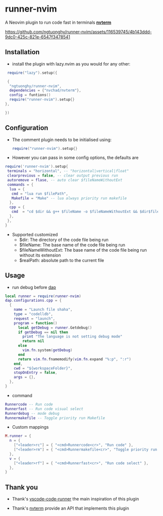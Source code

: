 # runner-nvim

A Neovim plugin to run code fast in terminals [**nvterm**](https://github.com/NvChad/nvterm)

<https://github.com/ngtuonghy/runner-nvim/assets/116539745/4b143ddd-9dc0-425c-821e-6547f3478541>

## Installation

- install the plugin with lazy.nvim as you would for any other:

```lua
 require("lazy").setup({

 {
  "ngtuonghy/runner-nvim",
  dependencies = {"nvchad/nvterm"},
  config = funtions()
  require("runner-nvim").setup{}
},

})
```

## Configuration

- The comment plugin needs to be initialised using:

  ```lua
  require("runner-nvim").setup{}
  ```

- However you can pass in some config options, the defaults are

```lua
require('runner-nvim').setup{
 terminals = "horizontal", -- "horizontal|vertical|float"
 clearprevious = false, -- clear output previous run
 autoremove = flase, -- auto clear $fileNameWithoutExt
 commands = {
  lua = {
   cmd = "lua run $filePath",
   Makefile = "Make" -- lua always priority run makefile
  },
  cpp = {
   cmd  = "cd $dir && g++ $fileName -o $fileNameWithoutExt && $dir$fileNameWithoutExt",
  },
 },
}
```

- Supported customized
  - $dir: The directory of the code file being run
  - $fileName: The base name of the code file being run
  - $fileNameWithoutExt: The base name of the code file being run without its extension
  - $realPath: absolute path to the current file

## Usage

- run debug before [dap](https://github.com/mfussenegger/nvim-dap/wiki/Debug-Adapter-installation)

```lua
local runner = require(runner-nvim)
dap.configurations.cpp = {
  {
    name = "Launch file shaha",
    type = "codelldb",
    request = "launch",
    program = function()
      local getDebug = runner.Getdebug()
      if getDebug == nil then
        print "The language is not setting debug mode"
        return nil
      else
        vim.fn.system(getDebug)
      end
      return vim.fn.fnamemodify(vim.fn.expand "%:p", ":r")
    end,
    cwd = "${workspaceFolder}",
    stopOnEntry = false,
    args = {},
  },
}
```

- command

```lua
Runnercode -- Run code
Runnerfast -- Run code visual select
Runnerdebug -- mode debug
Runnermakefile -- Toggle priority run Makefile
```

- Custom mappings

```lua
M.runner = {
  n = {
    ["<leader>rc"] = { "<cmd>Runnercode<cr>", "Run code" },
    ["<leader>rm"] = { "<cmd>Runnermakefile<cr>", "Toggle priority run Makefile" },
  },
  v = {
    ["<leader>rf"] = { "<cmd>Runnerfast<cr>", "Run code select" },
  },
}
```

## Thank you

- Thank's [vscode-code-runner](https://github.com/formulahendry/vscode-code-runner) the main inspiration of this plugin
  [](https://github.com/NvChad/nvterm)

- Thank's [nvterm](https://github.com/NvChad/nvterm) provide an API that implements this plugin
